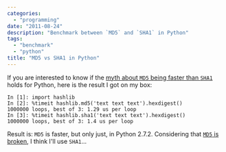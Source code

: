 ```yaml
---
categories:
  - "programming"
date: "2011-08-24"
description: "Benchmark between `MD5` and `SHA1` in Python"
tags:
  - "benchmark"
  - "python"
title: "MD5 vs SHA1 in Python"
---
```


If you are interested to know if the [myth about `MD5` being faster than `SHA1`][1]
holds for Python, here is the result I got on my box:

    In [1]: import hashlib
    In [2]: %timeit hashlib.md5('text text text').hexdigest()
    1000000 loops, best of 3: 1.29 us per loop
    In [3]: %timeit hashlib.sha1('text text text').hexdigest()
    1000000 loops, best of 3: 1.4 us per loop

Result is: `MD5` is faster, but only just, in Python 2.7.2. Considering that [`MD5`
is broken][2], I think I'll use `SHA1`...

   [1]: http://omnifarious.livejournal.com/363945.html
   [2]: http://en.wikipedia.org/wiki/`MD5`
